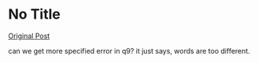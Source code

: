 # No Title

[Original Post](https://discourse.onlinedegree.iitm.ac.in/t/166576/40)

<p>can we get more specified error in q9? it just says, words are too different.</p>